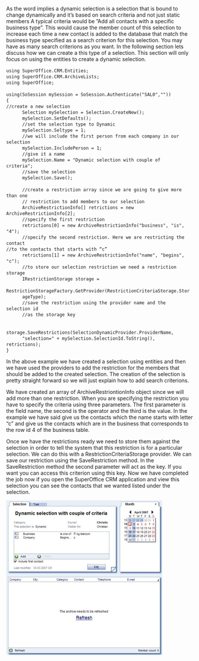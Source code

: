 <properties date="2016-05-10"
SortOrder="3"
/>

As the word implies a dynamic selection is a selection that is bound to change dynamically and it’s based on search criteria and not just static members A typical criteria would be ”Add all contacts with a specific business type”. This would cause the member count of this selection to increase each time a new contact is added to the database that match the business type specified as a search criterion for this selection. You may have as many search criterions as you want. In the following section lets discuss how we can create a this type of a selection. This section will only focus on using the entities to create a dynamic selection.  

 

```
using SuperOffice.CRM.Entities;
using SuperOffice.CRM.ArchiveLists;
using SuperOffice;
 
using(SoSession mySession = SoSession.Authenticate("SAL0",""))
{
//create a new selection
      Selection mySelection = Selection.CreateNew();
      mySelection.SetDefaults();
      //set the selection type to Dynamic
      mySelection.Seltype = 1;
      //we will include the first person from each company in our
selection
      mySelection.IncludePerson = 1;
      //give it a name
      mySelection.Name = "Dynamic selection with couple of
criteria";
      //save the selection
      mySelection.Save();
               
      //create a restriction array since we are going to give more
than one
      // restriction to add members to our selection
      ArchiveRestrictionInfo[] retrictions = new
ArchiveRestrictionInfo[2];
      //specify the first restriction
      retrictions[0] = new ArchiveRestrictionInfo("business", "is",
"4");
      //specify the second restriction. Here we are restricting the
contact
//to the contacts that starts with “c”
      retrictions[1] = new ArchiveRestrictionInfo("name", "begins",
"c");
      //to store our selection restriction we need a restriction
storage
      IRestrictionStorage storage =
     
RestrictionStorageFactory.GetProvider(RestrictionCriteriaStorage.Stor
      ageType);
      //save the restriction using the provider name and the
selection id
      //as the storage key
               
     
storage.SaveRestrictions(SelectionDynamicProvider.ProviderName,
      "selection=" + mySelection.SelectionId.ToString(),
retrictions);
}
```

 

In the above example we have created a selection using entities and then we have used the providers to add the restriction for the members that should be added to the created selection. The creation of the selection is pretty straight forward so we will just explain how to add search criterions.

We have created an array of ArchiveRestriontionInfo object since we will add more than one restriction. When you are specifying the restriction you have to specify the criteria using three parameters. The first parameter is the field name, the second is the operator and the third is the value. In the example we have said give us the contacts which the name starts with letter “c” and give us the contacts which are in the business that corresponds to the row id 4 of the business table.

Once we have the restrictions ready we need to store them against the selection in order to tell the system that this restriction is for a particular selection. We can do this with a RestrictionCriteriaStorage provider. We can save our restriction using the SaveRestriction method. In the SaveRestriction method the second parameter will act as the key. If you want you can access this criterion using this key. Now we have completed the job now if you open the SuperOffice CRM application and view this selection you can see the contacts that we wanted listed under the selection.

 <img src="Creating%20a%20dynamic%20selection%20with%20a%20couple%20of%20criteria._files/image001.jpg" id="Picture 1" width="420" height="416" /> 

 

